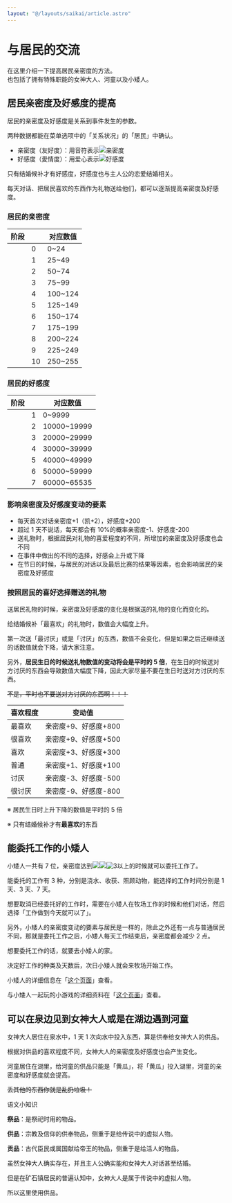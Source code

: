 ```yaml
---
layout: "@/layouts/saikai/article.astro"
---
```


# 与居民的交流

在这里介绍一下提高居民亲密度的方法。  
也包括了拥有特殊职能的女神大人、河童以及小矮人。

## 居民亲密度及好感度的提高

居民的亲密度及好感度是关系到事件发生的参数。

两种数据都能在菜单选项中的「关系状况」的「居民」中确认。

- 亲密度（友好度）：用音符表示![亲密度](@icons/music.svg)
- 好感度（愛情度）：用爱心表示![好感度](@icons/red.svg)

只有结婚候补才有好感度，好感度也与主人公的恋爱结婚相关。

每天对话、把居民喜欢的东西作为礼物送给他们，都可以逐渐提高亲密度及好感度。

### 居民的亲密度

| 阶段 |     | 对应数值 |
| ---- | --- | -------- |
|      | 0   | 0~24     |
|      | 1   | 25~49    |
|      | 2   | 50~74    |
|      | 3   | 75~99    |
|      | 4   | 100~124  |
|      | 5   | 125~149  |
|      | 6   | 150~174  |
|      | 7   | 175~199  |
|      | 8   | 200~224  |
|      | 9   | 225~249  |
|      | 10  | 250~255  |

### 居民的好感度

| 阶段 |     | 对应数值    |
| ---- | --- | ----------- |
|      | 1   | 0~9999      |
|      | 2   | 10000~19999 |
|      | 3   | 20000~29999 |
|      | 4   | 30000~39999 |
|      | 5   | 40000~49999 |
|      | 6   | 50000~59999 |
|      | 7   | 60000~65535 |

### 影响亲密度及好感度变动的要素

- 每天首次对话亲密度+1（凯+2），好感度+200
- 超过 1 天不说话，每天都会有 10%的概率亲密度-1、好感度-200
- 送礼物时，根据居民对礼物的喜爱程度的不同，所增加的亲密度及好感度也会不同
- 在事件中做出的不同的选择，好感会上升或下降
- 在节日的时候，与居民的对话以及最后比赛的结果等因素，也会影响居民的亲密度及好感度

### 按照居民的喜好选择赠送的礼物

送居民礼物的时候，亲密度及好感度的变化是根据送的礼物的变化而变化的。

给结婚候补「最喜欢」的礼物时，数值会大幅度上升。

第一次送「最讨厌」或是「讨厌」的东西，数值不会变化，但是如果之后还继续送的话数值就会下降，请大家注意。

另外，**居民生日的时候送礼物数值的变动将会是平时的 5 倍**，在生日的时候送对方讨厌的东西会导致数值大幅度下降，因此大家尽量不要在生日时送对方讨厌的东西。

~~不是，平时也不要送对方讨厌的东西啊！！！~~

| 喜欢程度 | 变动值               |
| -------- | -------------------- |
| 最喜欢   | 亲密度+9、好感度+800 |
| 很喜欢   | 亲密度+9、好感度+500 |
| 喜欢     | 亲密度+3、好感度+300 |
| 普通     | 亲密度+1、好感度+100 |
| 讨厌     | 亲密度-3、好感度-500 |
| 很讨厌   | 亲密度-9、好感度-800 |

※ 居民生日时上升下降的数值是平时的 5 倍

※ 只有结婚候补才有**最喜欢**的东西

## 能委托工作的小矮人

小矮人一共有 7 位，亲密度达到![](@icons/music.svg)![](@icons/music.svg)![3](@icons/music.svg)以上的时候就可以委托工作了。

能委托的工作有 3 种，分别是浇水、收获、照顾动物，能选择的工作时间分别是 1 天、3 天、7 天。

想要取消已经委托好的工作时，需要在小矮人在牧场工作的时候和他们对话，然后选择「工作做到今天就可以了」。

另外，小矮人的亲密度变动的要素与居民是一样的，除此之外还有一点与普通居民不同，那就是委托工作之后，小矮人每天工作结束后，亲密度都会减少 2 点。

想要委托工作的话，就要去小矮人的家。

决定好工作的种类及天数后，次日小矮人就会来牧场开始工作。

小矮人的详细信息在「[这个页面](../resident/ordinary/koro)」查看。

与小矮人一起玩的小游戏的详细资料在「[这个页面](../resident/ordinary/koro#game)」查看。

## 可以在泉边见到女神大人或是在湖边遇到河童

女神大人居住在泉水中，1 天 1 次向水中投入东西，算是供奉给女神大人的供品。

根据对供品的喜欢程度不同，女神大人的亲密度及好感度也会产生变化。

河童居住在湖里，给河童的供品只能是「黄瓜」，将「黄瓜」投入湖里，河童的亲密度和好感度就会提高。

~~丢其他的东西你就是乱扔垃圾！~~

语文小知识

**祭品**：是祭祀时用的物品。

**供品**：宗教及信仰的供奉物品，侧重于是给传说中的虚拟人物。

**贡品**：古代臣民或属国献给帝王的物品，侧重于是给活人的物品。

虽然女神大人确实存在，并且主人公确实能和女神大人对话甚至结婚。

但是在矿石镇居民的普遍认知中，女神大人是属于传说中的虚拟人物。

所以这里使用供品。
